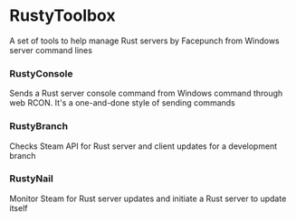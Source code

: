 # RustyToolbox

A set of tools to help manage Rust servers by Facepunch from
Windows server command lines

<h3>RustyConsole</h3>
Sends a Rust server console command from Windows command through web RCON. It's a one-and-done style of sending commands

<h3>RustyBranch</h3>
Checks Steam API for Rust server and client updates for a development branch

<h3>RustyNail</h3>
Monitor Steam for Rust server updates and initiate a Rust server to update itself
